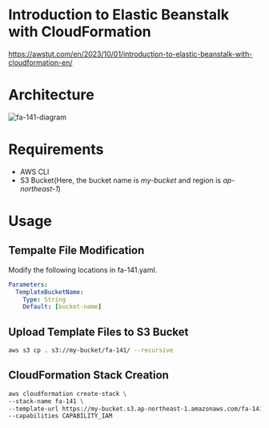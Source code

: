 # Introduction to Elastic Beanstalk with CloudFormation

https://awstut.com/en/2023/10/01/introduction-to-elastic-beanstalk-with-cloudformation-en/

# Architecture

![fa-141-diagram](https://github.com/awstut-an-r/awstut-fa/assets/84276199/798cc1e9-26fb-4105-8e10-d3c87b0d99ad)

# Requirements

* AWS CLI
* S3 Bucket(Here, the bucket name is *my-bucket* and region is *ap-northeast-1*)

# Usage

## Tempalte File Modification

Modify the following locations in fa-141.yaml.

```yaml
Parameters:
  TemplateBucketName:
    Type: String
    Default: [bucket-name]
```

## Upload  Template Files to S3 Bucket

```bash
aws s3 cp . s3://my-bucket/fa-141/ --recursive
```

## CloudFormation Stack Creation

```bash
aws cloudformation create-stack \
--stack-name fa-141 \
--template-url https://my-bucket.s3.ap-northeast-1.amazonaws.com/fa-141/fa-141.yaml \
--capabilities CAPABILITY_IAM
```
